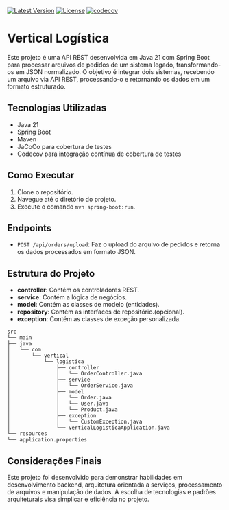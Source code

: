 ﻿[![Latest Version](https://img.shields.io/github/v/release/alexjosesilva/vertical-logistica-java?include_prereleases)](https://github.com/alexjosesilva/vertical-logistica-java/releases/tag/1.0)
[![License](https://img.shields.io/github/license/alexjosesilva/vertical-logistica-java)]([https://github.com/seu-usuario/seu-repositorio/blob/master/LICENSE](https://github.com/alexjosesilva/vertical-logistica-java/blob/master/LICENSE))
[![codecov](https://codecov.io/gh/alexjosesilva/vertical-logistica-java/graph/badge.svg?token=GUWHI4VKML)]([https://codecov.io/gh/alexjosesilva/vertical_logistica_apachecamel](https://codecov.io/gh/alexjosesilva/vertical-logistica-java))

# Vertical Logística

Este projeto é uma API REST desenvolvida em Java 21 com Spring Boot para processar arquivos de pedidos de um sistema legado, transformando-os em JSON normalizado. O objetivo é integrar dois sistemas, recebendo um arquivo via API REST, processando-o e retornando os dados em um formato estruturado.

## Tecnologias Utilizadas

- Java 21
- Spring Boot
- Maven
- JaCoCo para cobertura de testes
- Codecov para integração contínua de cobertura de testes

## Como Executar

1. Clone o repositório.
2. Navegue até o diretório do projeto.
3. Execute o comando `mvn spring-boot:run`.

## Endpoints

- `POST /api/orders/upload`: Faz o upload do arquivo de pedidos e retorna os dados processados em formato JSON.

## Estrutura do Projeto

- **controller**: Contém os controladores REST.
- **service**: Contém a lógica de negócios.
- **model**: Contém as classes de modelo (entidades).
- **repository**: Contém as interfaces de repositório.(opcional).
- **exception**: Contém as classes de exceção personalizada.

```
src
└── main
├── java
│   └── com
│       └── vertical
│           └── logistica
│               ├── controller
│               │   └── OrderController.java
│               ├── service
│               │   └── OrderService.java
│               ├── model
│               │   └── Order.java
│               │   └── User.java
│               │   └── Product.java
│               ├── exception
│               │   └── CustomException.java
│               └── VerticalLogisticaApplication.java
└── resources
└── application.properties
```

## Considerações Finais
Este projeto foi desenvolvido para demonstrar habilidades em desenvolvimento backend, arquitetura orientada a serviços, processamento de arquivos e manipulação de dados. A escolha de tecnologias e padrões arquiteturais visa simplicar e eficiência no projeto.
